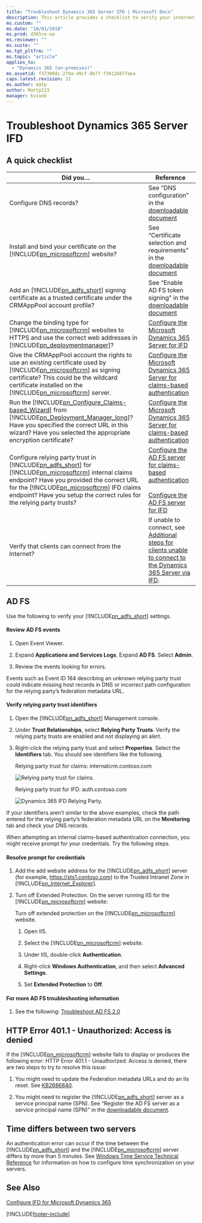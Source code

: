 ```yaml
---
title: "Troubleshoot Dynamics 365 Server IFD | Microsoft Docs"
description: This article provides a checklist to verify your internet-facing deployment is working correctly with Dynamics 365 Customer Engagement (on-premises) 
ms.custom: ""
ms.date: "10/01/2018"
ms.prod: d365ce-op
ms.reviewer: ""
ms.suite: ""
ms.tgt_pltfrm: ""
ms.topic: "article"
applies_to: 
  - "Dynamics 365 (on-premises)"
ms.assetid: f37300dc-279a-49cf-8b7f-f3912b877aea
caps.latest.revision: 31
ms.author: matp
author: Mattp123
manager: kvivek
---
```

# Troubleshoot Dynamics 365 Server IFD

## A quick checklist  
  
|Did you…|Reference|  
|--------------|---------------|  
|Configure DNS records?|See “DNS configuration” in the [downloadable document](https://go.microsoft.com/fwlink/p/?LinkID=390483)|  
|Install and bind your certificate on the [!INCLUDE[pn_microsoftcrm](../includes/pn-microsoftcrm.md)] website?|See “Certificate selection and requirements” in the [downloadable document](https://go.microsoft.com/fwlink/p/?LinkID=390483)|  
|Add an [!INCLUDE[pn_adfs_short](../includes/pn-adfs-short.md)] signing certificate as a trusted certificate under the CRMAppPool account profile?|See “Enable AD FS token signing” in the [downloadable document](https://go.microsoft.com/fwlink/p/?LinkID=390483)|  
|Change the binding type for [!INCLUDE[pn_microsoftcrm](../includes/pn-microsoftcrm.md)] websites to HTTPS and use the correct web addresses in [!INCLUDE[pn_deploymentmanager](../includes/pn-deploymentmanager.md)]?|[Configure the Microsoft Dynamics 365 Server for IFD](configure-the-dynamics-365-server-for-ifd.md)|  
|Give the CRMAppPool account the rights to use an existing certificate used by [!INCLUDE[pn_microsoftcrm](../includes/pn-microsoftcrm.md)] as signing certificate? This could be the wildcard certificate installed on the [!INCLUDE[pn_microsoftcrm](../includes/pn-microsoftcrm.md)] server.|[Configure the Microsoft Dynamics 365 Server for claims-based authentication](configure-the-dynamics-365-server-for-claims-based-authentication.md)|  
|Run the [!INCLUDE[pn_Configure_Claims-based_Wizard](../includes/pn-configure-claims-based-wizard.md)] from [!INCLUDE[pn_Deployment_Manager_long](../includes/pn-deployment-manager-long.md)]? Have you specified the correct URL in this wizard? Have you selected the appropriate encryption certificate?|[Configure the Microsoft Dynamics 365 Server for claims-based authentication](configure-the-dynamics-365-server-for-claims-based-authentication.md)|  
|Configure relying party trust in [!INCLUDE[pn_adfs_short](../includes/pn-adfs-short.md)] for [!INCLUDE[pn_microsoftcrm](../includes/pn-microsoftcrm.md)] internal claims endpoint? Have you provided the correct URL for the [!INCLUDE[pn_microsoftcrm](../includes/pn-microsoftcrm.md)] IFD claims endpoint? Have you setup the correct rules for the relying party trusts?|[Configure the AD FS server for claims-based authentication](configure-the-ad-fs-server-for-claims-based-authentication.md)<br /><br /> [Configure the AD FS server for IFD](configure-the-ad-fs-server-for-ifd.md)|  
| Verify that clients can connect from the Internet?  | If unable to connect, see [Additional steps for clients unable to connect to the Dynamics 365 Server via IFD](post-installation-configuration-guidelines-dynamics-365.md#additional-steps-for-clients-unable-to-connect-to-the-dynamics-365-server-via-ifd).  |  
  
## AD FS  
 Use the following to verify your [!INCLUDE[pn_adfs_short](../includes/pn-adfs-short.md)] settings.  
  
#### Review AD FS events  
  
1.  Open Event Viewer.  
  
2.  Expand **Applications and Services Logs**. Expand **AD FS**. Select **Admin**.  
  
3.  Review the events looking for errors.  
  
 Events such as Event ID 184 describing an unknown relying party trust could indicate missing host records in DNS or incorrect path configuration for the relying party’s federation metadata URL.  
  
#### Verify relying party trust identifiers  
  
1.  Open the [!INCLUDE[pn_adfs_short](../includes/pn-adfs-short.md)] Management console.  
  
2.  Under **Trust Relationships**, select **Relying Party Trusts**. Verify the relying party trusts are enabled and not displaying an alert.  
  
3.  Right-click the relying party trust and select **Properties**. Select the **Identifiers** tab. You should see identifiers like the following.  
  
     Relying party trust for claims: internalcrm.contoso.com  
  
     ![Relying party trust for claims.](media/crm-itpro-claimswp-identintern.PNG "Relying party trust for claims")  
  
     Relying party trust for IFD: auth.contoso.com  
  
     ![Dynamics 365 IFD Relying Party.](media/crm-itpro-claimswp-identauth.PNG "Dynamics 365 IFD Relying Party")  
  
 If your identifiers aren’t similar to the above examples, check the path entered for the relying party’s federation metadata URL on the **Monitoring** tab and check your DNS records.  
  
 When attempting an internal claims-based authentication connection, you might receive prompt for your credentials. Try the following steps.  
  
#### Resolve prompt for credentials  
  
1.  Add the add website address for the [!INCLUDE[pn_adfs_short](../includes/pn-adfs-short.md)] server (for example, https://sts1.contoso.com) to the Trusted Intranet Zone in [!INCLUDE[pn_Internet_Explorer](../includes/pn-internet-explorer.md)].  
  
2.  Turn off Extended Protection. On the server running IIS for the [!INCLUDE[pn_microsoftcrm](../includes/pn-microsoftcrm.md)] website:  
  
     Turn off extended protection on the [!INCLUDE[pn_microsoftcrm](../includes/pn-microsoftcrm.md)] website.  
  
    1.  Open IIS.  
  
    2.  Select the [!INCLUDE[pn_microsoftcrm](../includes/pn-microsoftcrm.md)] website.  
  
    3.  Under IIS, double-click **Authentication**.  
  
    4.  Right-click **Windows Authentication**, and then select **Advanced Settings**.  
  
    5.  Set **Extended Protection** to **Off**.  
  
#### For more AD FS troubleshooting information  
  
1.  See the following: [Troubleshoot AD FS 2.0](https://social.technet.microsoft.com/wiki/contents/articles/2735.ad-fs-content-map.aspx#tshoot)  
  
## HTTP Error 401.1 - Unauthorized: Access is denied  
 If the [!INCLUDE[pn_microsoftcrm](../includes/pn-microsoftcrm.md)] website fails to display or produces the following error: HTTP Error 401.1 - Unauthorized: Access is denied, there are two steps to try to resolve this issue:  
  
1.  You might need to update the Federation metadata URLs and do an IIs reset. See [KB2686840](https://go.microsoft.com/fwlink/p/?LinkID=390718).  
  
2.  You might need to register the [!INCLUDE[pn_adfs_short](../includes/pn-adfs-short.md)] server as a service principal name (SPN). See “Register the AD FS server as a service principal name (SPN)” in the [downloadable document](https://go.microsoft.com/fwlink/p/?LinkID=390483).  
  
## Time differs between two servers  
 An authentication error can occur if the time between the [!INCLUDE[pn_adfs_short](../includes/pn-adfs-short.md)] and the [!INCLUDE[pn_microsoftcrm](../includes/pn-microsoftcrm.md)] server differs by more than 5 minutes. See [Windows Time Service Technical Reference](https://technet.microsoft.com/library/cc773061\(v=ws.10\).aspx) for information on how to configure time synchronization on your servers.  
  
## See Also  
 [Configure IFD for Microsoft Dynamics 365](configure-ifd-for-dynamics-365.md)



[!INCLUDE[footer-include](../../../includes/footer-banner.md)]